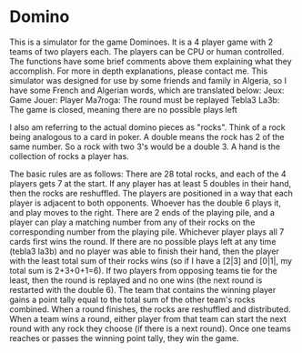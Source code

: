 # Domino
This is a simulator for the game Dominoes. It is a 4 player game with 2 teams of two players each. The players can be CPU or human controlled.
The functions have some brief comments above them explaining what they accomplish. For more in depth explanations, please contact me.
This simulator was designed for use by some friends and family in Algeria, so I have some French and Algerian words, which are translated below:
Jeux: Game
Jouer: Player
Ma7roga: The round must be replayed
Tebla3 La3b: The game is closed, meaning there are no possible plays left

I also am referring to the actual domino pieces as "rocks". Think of a rock being analogous to a card in poker.
A double means the rock has 2 of the same number. So a rock with two 3's would be a double 3.
A hand is the collection of rocks a player has.

The basic rules are as follows: 
There are 28 total rocks, and each of the 4 players gets 7 at the start. If any player has at least 5 doubles in their hand, then the rocks are reshuffled.
The players are positioned in a way that each player is adjacent to both opponents. Whoever has the double 6 plays it, and play moves to the right. 
There are 2 ends of the playing pile, and a player can play a matching number from any of their rocks on the corresponding number from the playing pile.
Whichever player plays all 7 cards first wins the round. If there are no possible plays left at any time (tebla3 la3b) and no player was able to finish their hand, 
then the player with the least total sum of their rocks wins (so if I have a [2|3] and [0|1|, my total sum is 2+3+0+1=6).
If two players from opposing teams tie for the least, then the round is replayed and no one wins (the next round is restarted with the double 6). 
The team that contains the winning player gains a point tally equal to the total sum of the other team's rocks combined.
When a round finishes, the rocks are reshuffled and distributed.
When a team wins a round, either player from that team can start the next round with any rock they choose (if there is a next round).
Once one teams reaches or passes the winning point tally, they win the game.

